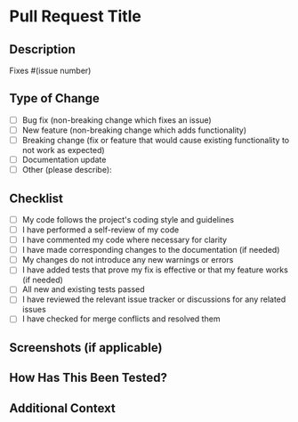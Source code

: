 # Pull Request Title

<!-- 
Provide a short descriptive title for your pull request. 
Make sure it clearly describes what the PR does.
-->

## Description

<!-- 
Please include a summary of the changes this PR introduces. 
Explain the problem being solved and why this change is necessary. 
If the PR relates to an issue, link it here (e.g., closes #issue_number).
-->

Fixes #(issue number)

## Type of Change

<!-- 
Please check the type of change your PR introduces. Select all relevant options:
-->

- [ ] Bug fix (non-breaking change which fixes an issue)
- [ ] New feature (non-breaking change which adds functionality)
- [ ] Breaking change (fix or feature that would cause existing functionality to not work as expected)
- [ ] Documentation update
- [ ] Other (please describe):

## Checklist

<!-- 
Check all the items below by marking them with an [x], to ensure your PR is ready for review.
-->

- [ ] My code follows the project's coding style and guidelines
- [ ] I have performed a self-review of my code
- [ ] I have commented my code where necessary for clarity
- [ ] I have made corresponding changes to the documentation (if needed)
- [ ] My changes do not introduce any new warnings or errors
- [ ] I have added tests that prove my fix is effective or that my feature works (if needed)
- [ ] All new and existing tests passed
- [ ] I have reviewed the relevant issue tracker or discussions for any related issues
- [ ] I have checked for merge conflicts and resolved them

## Screenshots (if applicable)

<!-- 
If your change includes visual updates (UI/UX), please attach screenshots to show the change.
-->

## How Has This Been Tested?

<!-- 
Please describe the tests you have performed to ensure your code works as intended. 
List any test cases, automated tests, or manual steps taken.
-->

## Additional Context

<!-- 
Include any other information that might help the reviewer understand your changes better. 
This could include related PRs, issues, design considerations, or trade-offs.
-->

